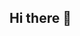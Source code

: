 ## Hi there 👋

<!--
**Illya440/illya440** is a ✨ _special_ ✨ repository because its `README.md` (this file) appears on your GitHub profile.

Here are some ideas to get you started:

- 🔭 I’m currently working in web programming and cyber security
- 🌱 I’m currently studying at the Kyiv Polytechnic University 
- 👯 I’m looking to collaborate with like-minded people
- 🤔 I'm looking for help in the field of cyber security
- 💬 Ask me about web programming
- 📫 How to reach me: @qweoipl tg
